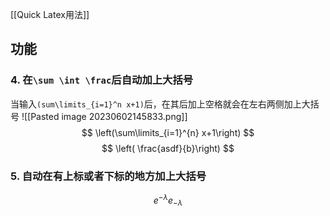 [[Quick Latex用法]]
## 功能
### 4. 在`\sum \int \frac`后自动加上大括号
当输入`(sum\limits_{i=1}^n x+1)`后，在其后加上空格就会在左右两侧加上大括号
![[Pasted image 20230602145833.png]]
$$
\left(\sum\limits_{i=1}^{n} x+1\right)
$$
$$
\left( \frac{asdf}{b}\right)
$$
### 5. 自动在有上标或者下标的地方加上大括号
$$
e^{-\lambda}
e_{ -\lambda}
$$
